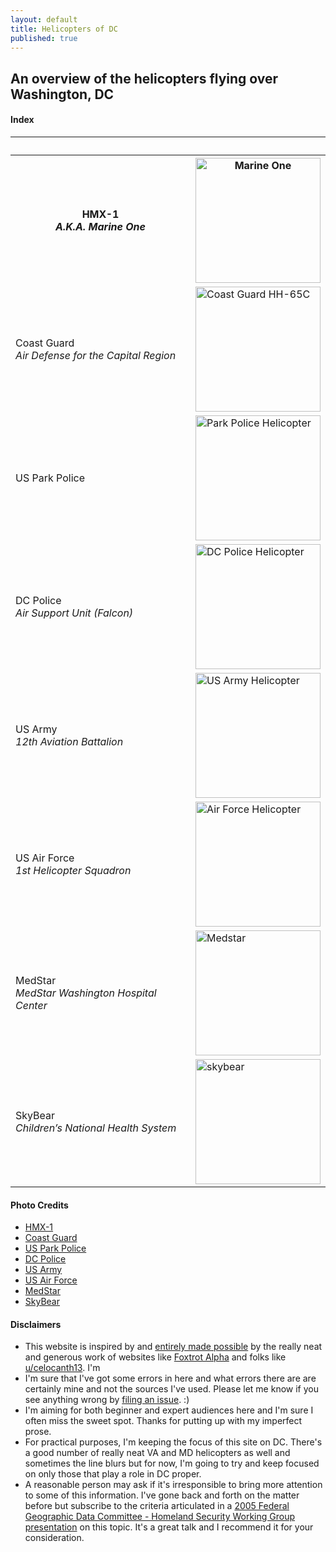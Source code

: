 ```yaml
---
layout: default
title: Helicopters of DC
published: true
---
```


## An overview of the helicopters flying over Washington, DC

#### Index


 <table style="width:100%">
  <tr>
    <th>&nbsp;</th>
    <th>&nbsp;</th>
  </tr>
  <tr>
    <th>HMX-1<br><em>A.K.A. Marine One</em></th>
    <th><img src="https://helicoptersofdc.com/pictures/VH-3D_Marine_One_over_Washington_DC_May_2005.jpg" alt="Marine One" width="200"></th>
  </tr>
  <tr>
    <td>Coast Guard<br><em>Air Defense for the Capital Region</em></td>
    <td><img src="https://helicoptersofdc.com/pictures/1599px-USCG_HH-65C.jpg" alt="Coast Guard HH-65C" width="200"></td>
  </tr>
  <tr>
    <td>US Park Police</td>
    <td><img src="https://helicoptersofdc.com/pictures/U.S._Park_Police_helicopter.JPG" alt="Park Police Helicopter" width="200"></td>
  </tr>
  <tr>
    <td>DC Police<br><em>Air Support Unit (Falcon)</em></td>
    <td><img src="https://helicoptersofdc.com/pictures/MPD-helicopter.jpg" alt="DC Police Helicopter" width="200"></td>
  </tr>
  <tr>
    <td>US Army<br><em>12th Aviation Battalion</em></td>
    <td><img src="https://helicoptersofdc.com/pictures/US-Army-Gold-Tops.png" alt="US Army Helicopter" width="200"></td>
  </tr> 
  <tr>
    <td>US Air Force<br><em>1st Helicopter Squadron</em></td>
    <td><img src="https://helicoptersofdc.com/pictures/US-1st-Helicopter-Squadron.jpg" alt="Air Force Helicopter" width="200"></td>
  </tr>
  <tr>
    <td>MedStar<br><em>MedStar Washington Hospital Center</em></td>
    <td><img src="https://helicoptersofdc.com/pictures/medstar.jpg" alt="Medstar" width="200"></td>
  </tr>
   <tr>
    <td>SkyBear<br><em>Children’s National Health System</em></td>
    <td><img src="https://helicoptersofdc.com/pictures/skybear.jpg" alt="skybear" width="200"></td>
  </tr>
</table> 




#### Photo Credits
* [HMX-1](https://en.wikipedia.org/wiki/Marine_One#/media/File:VH-3D_Marine_One_over_Washington_DC_May_2005.jpg)
* [Coast Guard](https://en.wikipedia.org/wiki/File:USCG_HH-65C.jpg) 
* [US Park Police](https://en.wikipedia.org/wiki/File:U.S._Park_Police_helicopter.JPG)
* [DC Police](https://www.flickr.com/photos/ep_jhu/35266792364/in/photostream/)
* [US Army](https://foxtrotalpha.jalopnik.com/these-elite-military-helicopter-units-fly-washingtons-p-1704260996)
* [US Air Force](https://commons.wikimedia.org/wiki/Category:1st_Helicopter_Squadron_(United_States_Air_Force)#/media/File:141021-F-CX842-001_The_first_ex-USMC_UH-1N_for_1HS_lands_at_Andrews.jpg)
* [MedStar](https://www.medstarwashington.org/our-services/medstar-heart-vascular-institute/treatments/medstar-rapid-transportation/)
* [SkyBear](https://twitter.com/stat_medevac/status/817390049927036928)





#### Disclaimers   
* This website is inspired by and [entirely made possible](https://helicoptersofdc.com/credits/) by the really neat and generous work of websites like [Foxtrot Alpha](https://foxtrotalpha.jalopnik.com/) and folks like [u/celocanth13](https://www.reddit.com/user/celocanth13).  I'm 
* I'm sure that I've got some errors in here and what errors there are are certainly mine and not the sources I've used.  Please let me know if you see anything wrong by [filing an issue](https://github.com/gbinal/dc-helicopters/issues).  :)  
* I'm aiming for both beginner and expert audiences here and I'm sure I often miss the sweet spot.  Thanks for putting up with my imperfect prose.  
* For practical purposes, I'm keeping the focus of this site on DC.  There's a good number of really neat VA and MD helicopters as well and sometimes the line blurs but for now, I'm going to try and keep focused on only those that play a role in DC proper.  
* A reasonable person may ask if it's irresponsible to bring more attention to some of this information.  I've gone back and forth on the matter before but subscribe to the criteria articulated in a [2005 Federal Geographic Data Committee - Homeland Security Working Group presentation](https://web.archive.org/web/20101122205653/http://www.emforum.org/vforum/lc051116.htm) on this topic.  It's a great talk and I recommend it for your consideration.  

